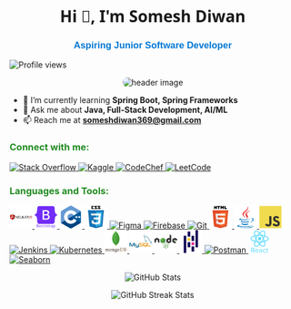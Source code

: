 <h1 align="center" style="font-family: 'Segoe UI', Tahoma, Geneva, Verdana, sans-serif;">Hi 👋, I'm Somesh Diwan</h1>
<h3 align="center" style="color: #0078D4; font-family: 'Arial', sans-serif;">Aspiring Junior Software Developer</h3>

<p align="left">
  <img src="https://komarev.com/ghpvc/?username=someshdiwan&label=Profile%20views&color=orange&style=flat" alt="Profile views" />
</p>

<p id="top" align="center">
  <img src="https://github.com/thompsonemerson/thompsonemerson/raw/master/cover-thompson.png" alt="header image" style="border-radius: 10px;" />
</p>

- 🌱 I’m currently learning **Spring Boot, Spring Frameworks**  
- 💬 Ask me about **Java, Full-Stack Development, AI/ML**  
- 📫 Reach me at **someshdiwan369@gmail.com**

<h3 align="left" style="color: #228B22;">Connect with me:</h3>
<div align="left">
  <a href="https://stackoverflow.com/users/19798425/somesh-diwan" target="_blank">
    <img src="https://raw.githubusercontent.com/maurodesouza/profile-readme-generator/master/src/assets/icons/social/stackoverflow/default.svg" width="50" alt="Stack Overflow" />
  </a>
  <a href="https://www.kaggle.com/someshsanjaydiwan" target="_blank">
    <img src="https://cdn.jsdelivr.net/npm/simple-icons@v6/icons/kaggle.svg" width="50" alt="Kaggle" />
  </a>
  <a href="https://www.codechef.com/users/someshdiwan7" target="_blank">
    <img src="https://cdn.jsdelivr.net/npm/simple-icons@v6/icons/codechef.svg" width="50" alt="CodeChef" />
  </a>
  <a href="https://leetcode.com/u/someshdiwan99" target="_blank">
    <img src="https://upload.wikimedia.org/wikipedia/commons/8/85/LeetCode_Logo.png" width="50" alt="LeetCode" />
</a>

</div>

<h3 align="left" style="color: #228B22;">Languages and Tools:</h3>
<p align="left">
  <a href="https://angular.io" target="_blank"> <img src="https://raw.githubusercontent.com/devicons/devicon/master/icons/angularjs/angularjs-original-wordmark.svg" alt="AngularJS" width="40" /> </a> 
  <a href="https://getbootstrap.com" target="_blank"> <img src="https://raw.githubusercontent.com/devicons/devicon/master/icons/bootstrap/bootstrap-plain-wordmark.svg" alt="Bootstrap" width="40" /> </a> 
  <a href="https://www.w3schools.com/cpp/" target="_blank"> <img src="https://raw.githubusercontent.com/devicons/devicon/master/icons/cplusplus/cplusplus-original.svg" alt="C++" width="40" /> </a> 
  <a href="https://www.w3schools.com/css/" target="_blank"> <img src="https://raw.githubusercontent.com/devicons/devicon/master/icons/css3/css3-original-wordmark.svg" alt="CSS3" width="40" /> </a> 
  <a href="https://www.figma.com/" target="_blank"> <img src="https://www.vectorlogo.zone/logos/figma/figma-icon.svg" alt="Figma" width="40" /> </a> 
  <a href="https://firebase.google.com/" target="_blank"> <img src="https://www.vectorlogo.zone/logos/firebase/firebase-icon.svg" alt="Firebase" width="40" /> </a> 
  <a href="https://git-scm.com/" target="_blank"> <img src="https://www.vectorlogo.zone/logos/git-scm/git-scm-icon.svg" alt="Git" width="40" /> </a> 
  <a href="https://www.w3.org/html/" target="_blank"> <img src="https://raw.githubusercontent.com/devicons/devicon/master/icons/html5/html5-original-wordmark.svg" alt="HTML5" width="40" /> </a> 
  <a href="https://www.java.com" target="_blank"> <img src="https://raw.githubusercontent.com/devicons/devicon/master/icons/java/java-original.svg" alt="Java" width="40" /> </a> 
  <a href="https://developer.mozilla.org/en-US/docs/Web/JavaScript" target="_blank"> <img src="https://raw.githubusercontent.com/devicons/devicon/master/icons/javascript/javascript-original.svg" alt="JavaScript" width="40" /> </a> 
  <a href="https://www.jenkins.io" target="_blank"> <img src="https://www.vectorlogo.zone/logos/jenkins/jenkins-icon.svg" alt="Jenkins" width="40" /> </a> 
  <a href="https://kubernetes.io" target="_blank"> <img src="https://www.vectorlogo.zone/logos/kubernetes/kubernetes-icon.svg" alt="Kubernetes" width="40" /> </a> 
  <a href="https://www.mongodb.com/" target="_blank"> <img src="https://raw.githubusercontent.com/devicons/devicon/master/icons/mongodb/mongodb-original-wordmark.svg" alt="MongoDB" width="40" /> </a> 
  <a href="https://www.mysql.com/" target="_blank"> <img src="https://raw.githubusercontent.com/devicons/devicon/master/icons/mysql/mysql-original-wordmark.svg" alt="MySQL" width="40" /> </a> 
  <a href="https://nodejs.org" target="_blank"> <img src="https://raw.githubusercontent.com/devicons/devicon/master/icons/nodejs/nodejs-original-wordmark.svg" alt="Node.js" width="40" /> </a> 
  <a href="https://pandas.pydata.org/" target="_blank"> <img src="https://raw.githubusercontent.com/devicons/devicon/2ae2a900d2f041da66e950e4d48052658d850630/icons/pandas/pandas-original.svg" alt="Pandas" width="40" /> </a> 
  <a href="https://postman.com" target="_blank"> <img src="https://www.vectorlogo.zone/logos/getpostman/getpostman-icon.svg" alt="Postman" width="40" /> </a> 
  <a href="https://reactjs.org/" target="_blank"> <img src="https://raw.githubusercontent.com/devicons/devicon/master/icons/react/react-original-wordmark.svg" alt="React" width="40" /> </a> 
  <a href="https://seaborn.pydata.org/" target="_blank"> <img src="https://seaborn.pydata.org/_images/logo-tall-lightbg.svg" alt="Seaborn" width="40" /> </a>
</p>

<p align="center">
  <img src="https://github-readme-stats.vercel.app/api?username=someshdiwan&show_icons=true&theme=radical" alt="GitHub Stats" />
</p>

<p align="center">
  <img src="https://github-readme-streak-stats.herokuapp.com/?user=someshdiwan&theme=radical" alt="GitHub Streak Stats" />
</p>
